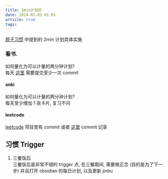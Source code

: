 ```yaml
---
title: 2min计划栏
date: 2024-02-03 01:01
article: true
tags: 
---
```


[原子习惯](../../02%20Reading/02%20书籍/原子习惯) 中提到的 2min 计划具体实施
<!-- more -->

### 看书.
如何量化为可以计量的两分钟计划?  
 每天 [这里](https://github.com/TRoYals/notes/commits/main/02%20Reading) 需要提交至少一次 commit

#### anki
如何量化为可以计量的两分钟计划?  
每天至少增加 1 张卡片, 复习不问

#### leetcode
[leetcode](https://github.com/TRoYals/leetcode/commits/main/) 项目里有 commit 或者 [这里](https://github.com/TRoYals/notes/commits/main/04%20Coding%20%26%20Tech/04%20Coding%20Ability) commit 记录

## 习惯 Trigger
1. 三餐饭后  
三餐饭后是非常不错的 trigger 点, 在三餐期间, 需要做正念 (目的是为了下一步) 并且打开 obsidian 的每日计划, 以及更新 jinbu 